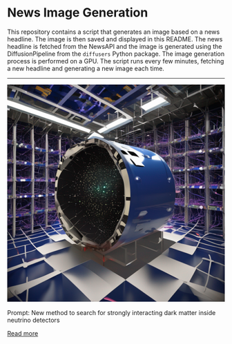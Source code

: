 # News Image Generation
This repository contains a script that generates an image based on a news headline. The image is then saved and displayed in this README.
The news headline is fetched from the NewsAPI and the image is generated using the DiffusionPipeline from the `diffusers` Python package. The image generation process is performed on a GPU.
The script runs every few minutes, fetching a new headline and generating a new image each time.

---

![Generated Image](image.png)

Prompt: New method to search for strongly interacting dark matter inside neutrino detectors

[Read more](https://phys.org/news/2023-07-method-strongly-interacting-dark-neutrino.html)